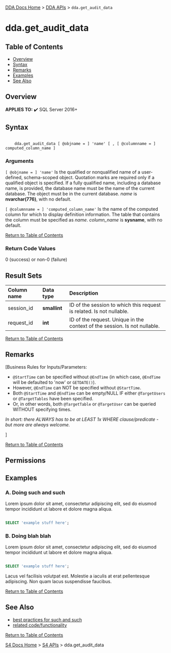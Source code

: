 [DDA Docs Home](/readme.md) > [DDA APIs](/documentation/apis.md) > `dda.get_audit_data`

# dda.get_audit_data

## Table of Contents
- [Overview](#overview)
- [Syntax](#syntax)
- [Remarks](#remarks) 
- [Examples](#examples)
- [See Also](#see-also)

## Overview
**APPLIES TO:** :heavy_check_mark: SQL Server 2016+ 

## Syntax

```

    dda.get_audit_data [ @objname = ] 'name' [ , [ @columnname = ] computed_column_name ]  

```

### Arguments
`[ @objname = ] 'name'`
 Is the qualified or nonqualified name of a user-defined, schema-scoped object. Quotation marks are required only if a qualified object is specified. If a fully qualified name, including a database name, is provided, the database name must be the name of the current database. The object must be in the current database. *name* is **nvarchar(776)**, with no default.  
  
`[ @columnname = ] 'computed_column_name'`
 Is the name of the computed column for which to display definition information. The table that contains the column must be specified as *name*. *column_name* is **sysname**, with no default.  
 
 [Return to Table of Contents](#table-of-contents)
 
 ### Return Code Values 
  0 (success) or non-0 (failure)  
  
 ## Result Sets  
 
|Column name|Data type|Description|    
| :-------- | :-------|:----------------------  |
|session_id|**smallint**|ID of the session to which this request is related. Is not nullable.| 
|request_id|**int**|ID of the request. Unique in the context of the session. Is not nullable.|  

[Return to Table of Contents](#table-of-contents)

## Remarks

[Business Rules for Inputs/Parameters: 

- `@StartTime` can be specified without `@EndTime` (in which case, `@EndTime` will be defaulted to 'now' or `GETDATE()`). 
- However, `@EndTime` can NOT be specified without `@StartTime`.
- Both `@StartTime` and `@EndTime` can be empty/NULL IF either `@TargetUsers` or `@TargetTables` have been specified. 
- Or, in other words, both `@TargetTable` or `@TargetUser` can be queried WITHOUT specifying times. 

*In short: there ALWAYS has to be at LEAST 1x WHERE clause/predicate - but more are always welcome.*

]


[Return to Table of Contents](#table-of-contents)

## Permissions 


## Examples

### A. Doing such and such
Lorem ipsum dolor sit amet, consectetur adipiscing elit, sed do eiusmod tempor incididunt ut labore et dolore magna aliqua.
```sql

SELECT 'example stuff here';

```

### B. Doing blah blah

Lorem ipsum dolor sit amet, consectetur adipiscing elit, sed do eiusmod tempor incididunt ut labore et dolore magna aliqua.
```sql

SELECT 'example stuff here';

```
Lacus vel facilisis volutpat est. Molestie a iaculis at erat pellentesque adipiscing. Non quam lacus suspendisse faucibus.


[Return to Table of Contents](#table-of-contents)

## See Also
- [best practices for such and such]()
- [related code/functionality]()

[Return to Table of Contents](#table-of-contents)

[S4 Docs Home](/readme.md) > [S4 APIs](/documentation/apis.md) > dda.get_audit_data